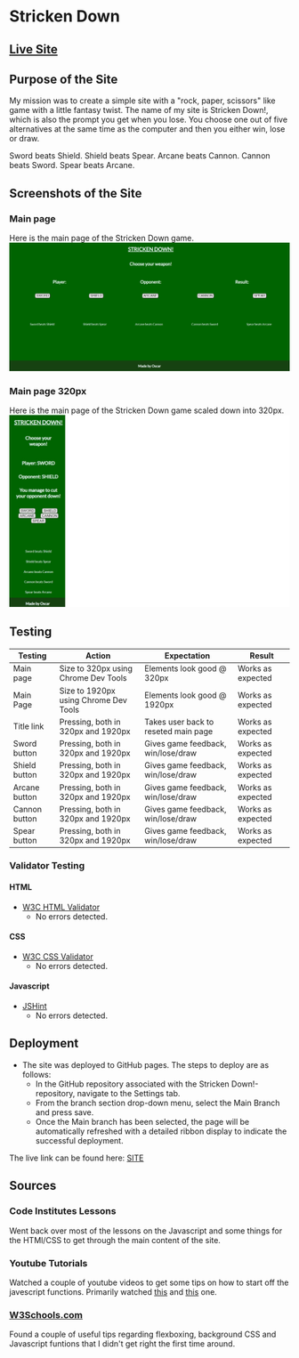 # Stricken Down

## [Live Site](https://rakdoslover.github.io/javascript-game-1/)

## Purpose of the Site

My mission was to create a simple site with a "rock, paper, scissors" like game
with a little fantasy twist.
The name of my site is Stricken Down!, which is also the prompt you get when you lose.
You choose one out of five alternatives at the same time as the computer and then
you either win, lose or draw.

Sword beats Shield.
Shield beats Spear.
Arcane beats Cannon.
Cannon beats Sword.
Spear beats Arcane.

## Screenshots of the Site

### Main page
Here is the main page of the Stricken Down game.
![Main page](/assets/images/home-page.jpg)

### Main page 320px
Here is the main page of the Stricken Down game scaled down into 320px.
![Main page 320px](/assets/images/home-page-320.jpg)

## Testing

**Testing** | **Action** | **Expectation** | **Result**
----------|----------|----------|----------
Main page | Size to 320px using Chrome Dev Tools | Elements look good @ 320px | Works as expected
Main Page | Size to 1920px using Chrome Dev Tools | Elements look good @ 1920px | Works as expected
Title link | Pressing, both in 320px and 1920px | Takes user back to reseted main page | Works as expected
Sword button | Pressing, both in 320px and 1920px | Gives game feedback, win/lose/draw | Works as expected
Shield button | Pressing, both in 320px and 1920px | Gives game feedback, win/lose/draw | Works as expected
Arcane button | Pressing, both in 320px and 1920px | Gives game feedback, win/lose/draw | Works as expected
Cannon button | Pressing, both in 320px and 1920px | Gives game feedback, win/lose/draw | Works as expected
Spear button | Pressing, both in 320px and 1920px | Gives game feedback, win/lose/draw | Works as expected

### Validator Testing
#### HTML
- [W3C HTML Validator](https://validator.w3.org/)
  - No errors detected.

#### CSS
- [W3C CSS Validator](https://jigsaw.w3.org/css-validator/#validate_by_uri)
  - No errors detected.

#### Javascript
- [JSHint](https://jshint.com/)
  - No errors detected.

## Deployment
- The site was deployed to GitHub pages. The steps to deploy are as follows:
    - In the GitHub repository associated with the Stricken Down!-repository, navigate to the Settings tab.
    - From the branch section drop-down menu, select the Main Branch and press save.
    - Once the Main branch has been selected, the page will be automatically refreshed with a detailed ribbon display to indicate the successful deployment.

The live link can be found here: [SITE](https://rakdoslover.github.io/javascript-game-1/)

## Sources
### Code Institutes Lessons
Went back over most of the lessons on the Javascript and some things for the HTMl/CSS
to get through the main content of the site.

### Youtube Tutorials
Watched a couple of youtube videos to get some tips on how to start off the javescript
functions. Primarily watched [this](https://www.youtube.com/watch?v=RwFeg0cEZvQ&ab_channel=CodewithAniaKub%C3%B3w)
and [this](https://www.youtube.com/watch?v=n1_vHArDBRA&ab_channel=BroCode) one.

### [W3Schools.com](https://www.w3schools.com/js/default.asp)
Found a couple of useful tips regarding flexboxing, background CSS and Javascript
funtions that I didn't get right the first time around.

